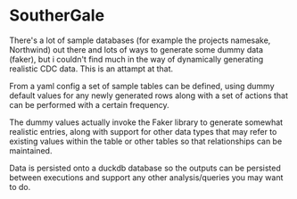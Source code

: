# SoutherGale
There's a lot of sample databases (for example the projects namesake, Northwind) out there and lots of ways to generate some dummy data (faker), but i couldn't find much in the way of dynamically generating realistic CDC data.
This is an attampt at that.

From a yaml config a set of sample tables can be defined, using dummy default values for any newly generated rows along with a set of actions that can be performed with a certain frequency.

The dummy values actually invoke the Faker library to generate somewhat realistic entries, along with support for other data types that may refer to existing values within the table or other tables so that relationships can be maintained.

Data is persisted onto a duckdb database so the outputs can be persisted between executions and support any other analysis/queries you may want to do.